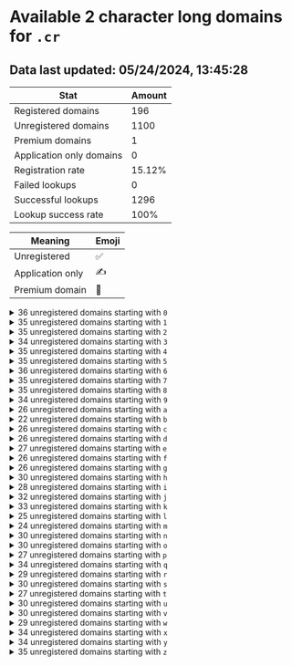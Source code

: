 # Available 2 character long domains for `.cr`

## Data last updated: 05/24/2024, 13:45:28

|Stat|Amount|
|--|--|
|Registered domains|196|
|Unregistered domains|1100|
|Premium domains|1|
|Application only domains|0|
|Registration rate|15.12%|
|Failed lookups|0|
|Successful lookups|1296|
|Lookup success rate|100%|


|Meaning|Emoji|
|--|--|
|Unregistered|:white_check_mark:|
|Application only|:writing_hand:|
|Premium domain|:gem:|

<details>
<summary>36 unregistered domains starting with <bold><code>0</code></bold></summary>

|Type|Domain|
|--|--|
|:white_check_mark:|`00.cr`|
|:white_check_mark:|`01.cr`|
|:white_check_mark:|`02.cr`|
|:white_check_mark:|`03.cr`|
|:white_check_mark:|`04.cr`|
|:white_check_mark:|`05.cr`|
|:white_check_mark:|`06.cr`|
|:white_check_mark:|`07.cr`|
|:white_check_mark:|`08.cr`|
|:white_check_mark:|`09.cr`|
|:white_check_mark:|`0a.cr`|
|:white_check_mark:|`0b.cr`|
|:white_check_mark:|`0c.cr`|
|:white_check_mark:|`0d.cr`|
|:white_check_mark:|`0e.cr`|
|:white_check_mark:|`0f.cr`|
|:white_check_mark:|`0g.cr`|
|:white_check_mark:|`0h.cr`|
|:white_check_mark:|`0i.cr`|
|:white_check_mark:|`0j.cr`|
|:white_check_mark:|`0k.cr`|
|:white_check_mark:|`0l.cr`|
|:white_check_mark:|`0m.cr`|
|:white_check_mark:|`0n.cr`|
|:white_check_mark:|`0o.cr`|
|:white_check_mark:|`0p.cr`|
|:white_check_mark:|`0q.cr`|
|:white_check_mark:|`0r.cr`|
|:white_check_mark:|`0s.cr`|
|:white_check_mark:|`0t.cr`|
|:white_check_mark:|`0u.cr`|
|:white_check_mark:|`0v.cr`|
|:white_check_mark:|`0w.cr`|
|:white_check_mark:|`0x.cr`|
|:white_check_mark:|`0y.cr`|
|:white_check_mark:|`0z.cr`|
</details>
<details>
<summary>35 unregistered domains starting with <bold><code>1</code></bold></summary>

|Type|Domain|
|--|--|
|:white_check_mark:|`11.cr`|
|:white_check_mark:|`12.cr`|
|:white_check_mark:|`13.cr`|
|:white_check_mark:|`14.cr`|
|:white_check_mark:|`15.cr`|
|:white_check_mark:|`16.cr`|
|:white_check_mark:|`17.cr`|
|:white_check_mark:|`18.cr`|
|:white_check_mark:|`19.cr`|
|:white_check_mark:|`1a.cr`|
|:white_check_mark:|`1b.cr`|
|:white_check_mark:|`1c.cr`|
|:white_check_mark:|`1d.cr`|
|:white_check_mark:|`1e.cr`|
|:white_check_mark:|`1f.cr`|
|:white_check_mark:|`1g.cr`|
|:white_check_mark:|`1h.cr`|
|:white_check_mark:|`1i.cr`|
|:white_check_mark:|`1j.cr`|
|:white_check_mark:|`1k.cr`|
|:white_check_mark:|`1l.cr`|
|:white_check_mark:|`1m.cr`|
|:white_check_mark:|`1n.cr`|
|:white_check_mark:|`1o.cr`|
|:white_check_mark:|`1p.cr`|
|:white_check_mark:|`1q.cr`|
|:white_check_mark:|`1r.cr`|
|:white_check_mark:|`1s.cr`|
|:white_check_mark:|`1t.cr`|
|:white_check_mark:|`1u.cr`|
|:white_check_mark:|`1v.cr`|
|:white_check_mark:|`1w.cr`|
|:white_check_mark:|`1x.cr`|
|:white_check_mark:|`1y.cr`|
|:white_check_mark:|`1z.cr`|
</details>
<details>
<summary>35 unregistered domains starting with <bold><code>2</code></bold></summary>

|Type|Domain|
|--|--|
|:white_check_mark:|`20.cr`|
|:white_check_mark:|`22.cr`|
|:white_check_mark:|`23.cr`|
|:white_check_mark:|`24.cr`|
|:white_check_mark:|`25.cr`|
|:white_check_mark:|`26.cr`|
|:white_check_mark:|`27.cr`|
|:white_check_mark:|`28.cr`|
|:white_check_mark:|`29.cr`|
|:white_check_mark:|`2a.cr`|
|:white_check_mark:|`2b.cr`|
|:white_check_mark:|`2c.cr`|
|:white_check_mark:|`2d.cr`|
|:white_check_mark:|`2e.cr`|
|:white_check_mark:|`2f.cr`|
|:white_check_mark:|`2g.cr`|
|:white_check_mark:|`2h.cr`|
|:white_check_mark:|`2i.cr`|
|:white_check_mark:|`2j.cr`|
|:white_check_mark:|`2k.cr`|
|:white_check_mark:|`2l.cr`|
|:white_check_mark:|`2m.cr`|
|:white_check_mark:|`2n.cr`|
|:white_check_mark:|`2o.cr`|
|:white_check_mark:|`2p.cr`|
|:white_check_mark:|`2q.cr`|
|:white_check_mark:|`2r.cr`|
|:white_check_mark:|`2s.cr`|
|:white_check_mark:|`2t.cr`|
|:white_check_mark:|`2u.cr`|
|:white_check_mark:|`2v.cr`|
|:white_check_mark:|`2w.cr`|
|:white_check_mark:|`2x.cr`|
|:white_check_mark:|`2y.cr`|
|:white_check_mark:|`2z.cr`|
</details>
<details>
<summary>34 unregistered domains starting with <bold><code>3</code></bold></summary>

|Type|Domain|
|--|--|
|:white_check_mark:|`30.cr`|
|:white_check_mark:|`31.cr`|
|:white_check_mark:|`32.cr`|
|:white_check_mark:|`33.cr`|
|:white_check_mark:|`34.cr`|
|:white_check_mark:|`35.cr`|
|:white_check_mark:|`36.cr`|
|:white_check_mark:|`37.cr`|
|:white_check_mark:|`38.cr`|
|:white_check_mark:|`39.cr`|
|:white_check_mark:|`3a.cr`|
|:white_check_mark:|`3b.cr`|
|:white_check_mark:|`3c.cr`|
|:white_check_mark:|`3d.cr`|
|:white_check_mark:|`3e.cr`|
|:white_check_mark:|`3f.cr`|
|:white_check_mark:|`3g.cr`|
|:white_check_mark:|`3h.cr`|
|:white_check_mark:|`3i.cr`|
|:white_check_mark:|`3j.cr`|
|:white_check_mark:|`3k.cr`|
|:white_check_mark:|`3l.cr`|
|:white_check_mark:|`3m.cr`|
|:white_check_mark:|`3o.cr`|
|:white_check_mark:|`3p.cr`|
|:white_check_mark:|`3q.cr`|
|:white_check_mark:|`3s.cr`|
|:white_check_mark:|`3t.cr`|
|:white_check_mark:|`3u.cr`|
|:white_check_mark:|`3v.cr`|
|:white_check_mark:|`3w.cr`|
|:white_check_mark:|`3x.cr`|
|:white_check_mark:|`3y.cr`|
|:white_check_mark:|`3z.cr`|
</details>
<details>
<summary>35 unregistered domains starting with <bold><code>4</code></bold></summary>

|Type|Domain|
|--|--|
|:white_check_mark:|`40.cr`|
|:white_check_mark:|`41.cr`|
|:white_check_mark:|`42.cr`|
|:white_check_mark:|`43.cr`|
|:white_check_mark:|`44.cr`|
|:white_check_mark:|`45.cr`|
|:white_check_mark:|`46.cr`|
|:white_check_mark:|`47.cr`|
|:white_check_mark:|`48.cr`|
|:white_check_mark:|`49.cr`|
|:white_check_mark:|`4a.cr`|
|:white_check_mark:|`4b.cr`|
|:white_check_mark:|`4c.cr`|
|:white_check_mark:|`4d.cr`|
|:white_check_mark:|`4e.cr`|
|:white_check_mark:|`4f.cr`|
|:white_check_mark:|`4h.cr`|
|:white_check_mark:|`4i.cr`|
|:white_check_mark:|`4j.cr`|
|:white_check_mark:|`4k.cr`|
|:white_check_mark:|`4l.cr`|
|:white_check_mark:|`4m.cr`|
|:white_check_mark:|`4n.cr`|
|:white_check_mark:|`4o.cr`|
|:white_check_mark:|`4p.cr`|
|:white_check_mark:|`4q.cr`|
|:white_check_mark:|`4r.cr`|
|:white_check_mark:|`4s.cr`|
|:white_check_mark:|`4t.cr`|
|:white_check_mark:|`4u.cr`|
|:white_check_mark:|`4v.cr`|
|:white_check_mark:|`4w.cr`|
|:white_check_mark:|`4x.cr`|
|:white_check_mark:|`4y.cr`|
|:white_check_mark:|`4z.cr`|
</details>
<details>
<summary>35 unregistered domains starting with <bold><code>5</code></bold></summary>

|Type|Domain|
|--|--|
|:white_check_mark:|`50.cr`|
|:white_check_mark:|`51.cr`|
|:white_check_mark:|`52.cr`|
|:white_check_mark:|`53.cr`|
|:white_check_mark:|`54.cr`|
|:white_check_mark:|`55.cr`|
|:white_check_mark:|`56.cr`|
|:white_check_mark:|`57.cr`|
|:white_check_mark:|`58.cr`|
|:white_check_mark:|`59.cr`|
|:white_check_mark:|`5a.cr`|
|:white_check_mark:|`5b.cr`|
|:white_check_mark:|`5c.cr`|
|:white_check_mark:|`5d.cr`|
|:white_check_mark:|`5e.cr`|
|:white_check_mark:|`5f.cr`|
|:white_check_mark:|`5h.cr`|
|:white_check_mark:|`5i.cr`|
|:white_check_mark:|`5j.cr`|
|:white_check_mark:|`5k.cr`|
|:white_check_mark:|`5l.cr`|
|:white_check_mark:|`5m.cr`|
|:white_check_mark:|`5n.cr`|
|:white_check_mark:|`5o.cr`|
|:white_check_mark:|`5p.cr`|
|:white_check_mark:|`5q.cr`|
|:white_check_mark:|`5r.cr`|
|:white_check_mark:|`5s.cr`|
|:white_check_mark:|`5t.cr`|
|:white_check_mark:|`5u.cr`|
|:white_check_mark:|`5v.cr`|
|:white_check_mark:|`5w.cr`|
|:white_check_mark:|`5x.cr`|
|:white_check_mark:|`5y.cr`|
|:white_check_mark:|`5z.cr`|
</details>
<details>
<summary>36 unregistered domains starting with <bold><code>6</code></bold></summary>

|Type|Domain|
|--|--|
|:white_check_mark:|`60.cr`|
|:white_check_mark:|`61.cr`|
|:white_check_mark:|`62.cr`|
|:white_check_mark:|`63.cr`|
|:white_check_mark:|`64.cr`|
|:white_check_mark:|`65.cr`|
|:white_check_mark:|`66.cr`|
|:white_check_mark:|`67.cr`|
|:white_check_mark:|`68.cr`|
|:white_check_mark:|`69.cr`|
|:white_check_mark:|`6a.cr`|
|:white_check_mark:|`6b.cr`|
|:white_check_mark:|`6c.cr`|
|:white_check_mark:|`6d.cr`|
|:white_check_mark:|`6e.cr`|
|:white_check_mark:|`6f.cr`|
|:white_check_mark:|`6g.cr`|
|:white_check_mark:|`6h.cr`|
|:white_check_mark:|`6i.cr`|
|:white_check_mark:|`6j.cr`|
|:white_check_mark:|`6k.cr`|
|:white_check_mark:|`6l.cr`|
|:white_check_mark:|`6m.cr`|
|:white_check_mark:|`6n.cr`|
|:white_check_mark:|`6o.cr`|
|:white_check_mark:|`6p.cr`|
|:white_check_mark:|`6q.cr`|
|:white_check_mark:|`6r.cr`|
|:white_check_mark:|`6s.cr`|
|:white_check_mark:|`6t.cr`|
|:white_check_mark:|`6u.cr`|
|:white_check_mark:|`6v.cr`|
|:white_check_mark:|`6w.cr`|
|:white_check_mark:|`6x.cr`|
|:white_check_mark:|`6y.cr`|
|:white_check_mark:|`6z.cr`|
</details>
<details>
<summary>35 unregistered domains starting with <bold><code>7</code></bold></summary>

|Type|Domain|
|--|--|
|:white_check_mark:|`70.cr`|
|:white_check_mark:|`71.cr`|
|:white_check_mark:|`72.cr`|
|:white_check_mark:|`73.cr`|
|:white_check_mark:|`74.cr`|
|:white_check_mark:|`75.cr`|
|:white_check_mark:|`76.cr`|
|:white_check_mark:|`77.cr`|
|:white_check_mark:|`78.cr`|
|:white_check_mark:|`79.cr`|
|:white_check_mark:|`7a.cr`|
|:white_check_mark:|`7b.cr`|
|:white_check_mark:|`7d.cr`|
|:white_check_mark:|`7e.cr`|
|:white_check_mark:|`7f.cr`|
|:white_check_mark:|`7g.cr`|
|:white_check_mark:|`7h.cr`|
|:white_check_mark:|`7i.cr`|
|:white_check_mark:|`7j.cr`|
|:white_check_mark:|`7k.cr`|
|:white_check_mark:|`7l.cr`|
|:white_check_mark:|`7m.cr`|
|:white_check_mark:|`7n.cr`|
|:white_check_mark:|`7o.cr`|
|:white_check_mark:|`7p.cr`|
|:white_check_mark:|`7q.cr`|
|:white_check_mark:|`7r.cr`|
|:white_check_mark:|`7s.cr`|
|:white_check_mark:|`7t.cr`|
|:white_check_mark:|`7u.cr`|
|:white_check_mark:|`7v.cr`|
|:white_check_mark:|`7w.cr`|
|:white_check_mark:|`7x.cr`|
|:white_check_mark:|`7y.cr`|
|:white_check_mark:|`7z.cr`|
</details>
<details>
<summary>35 unregistered domains starting with <bold><code>8</code></bold></summary>

|Type|Domain|
|--|--|
|:white_check_mark:|`80.cr`|
|:white_check_mark:|`81.cr`|
|:white_check_mark:|`82.cr`|
|:white_check_mark:|`83.cr`|
|:white_check_mark:|`84.cr`|
|:white_check_mark:|`85.cr`|
|:white_check_mark:|`86.cr`|
|:white_check_mark:|`87.cr`|
|:white_check_mark:|`89.cr`|
|:white_check_mark:|`8a.cr`|
|:white_check_mark:|`8b.cr`|
|:white_check_mark:|`8c.cr`|
|:white_check_mark:|`8d.cr`|
|:white_check_mark:|`8e.cr`|
|:white_check_mark:|`8f.cr`|
|:white_check_mark:|`8g.cr`|
|:white_check_mark:|`8h.cr`|
|:white_check_mark:|`8i.cr`|
|:white_check_mark:|`8j.cr`|
|:white_check_mark:|`8k.cr`|
|:white_check_mark:|`8l.cr`|
|:white_check_mark:|`8m.cr`|
|:white_check_mark:|`8n.cr`|
|:white_check_mark:|`8o.cr`|
|:white_check_mark:|`8p.cr`|
|:white_check_mark:|`8q.cr`|
|:white_check_mark:|`8r.cr`|
|:white_check_mark:|`8s.cr`|
|:white_check_mark:|`8t.cr`|
|:white_check_mark:|`8u.cr`|
|:white_check_mark:|`8v.cr`|
|:white_check_mark:|`8w.cr`|
|:white_check_mark:|`8x.cr`|
|:white_check_mark:|`8y.cr`|
|:white_check_mark:|`8z.cr`|
</details>
<details>
<summary>34 unregistered domains starting with <bold><code>9</code></bold></summary>

|Type|Domain|
|--|--|
|:white_check_mark:|`90.cr`|
|:white_check_mark:|`91.cr`|
|:white_check_mark:|`92.cr`|
|:white_check_mark:|`93.cr`|
|:white_check_mark:|`94.cr`|
|:white_check_mark:|`95.cr`|
|:white_check_mark:|`96.cr`|
|:white_check_mark:|`97.cr`|
|:white_check_mark:|`98.cr`|
|:white_check_mark:|`9a.cr`|
|:white_check_mark:|`9b.cr`|
|:white_check_mark:|`9c.cr`|
|:white_check_mark:|`9d.cr`|
|:white_check_mark:|`9e.cr`|
|:white_check_mark:|`9f.cr`|
|:white_check_mark:|`9g.cr`|
|:white_check_mark:|`9h.cr`|
|:white_check_mark:|`9i.cr`|
|:white_check_mark:|`9j.cr`|
|:white_check_mark:|`9k.cr`|
|:white_check_mark:|`9l.cr`|
|:white_check_mark:|`9m.cr`|
|:white_check_mark:|`9o.cr`|
|:white_check_mark:|`9p.cr`|
|:white_check_mark:|`9q.cr`|
|:white_check_mark:|`9r.cr`|
|:white_check_mark:|`9s.cr`|
|:white_check_mark:|`9t.cr`|
|:white_check_mark:|`9u.cr`|
|:white_check_mark:|`9v.cr`|
|:white_check_mark:|`9w.cr`|
|:white_check_mark:|`9x.cr`|
|:white_check_mark:|`9y.cr`|
|:white_check_mark:|`9z.cr`|
</details>
<details>
<summary>26 unregistered domains starting with <bold><code>a</code></bold></summary>

|Type|Domain|
|--|--|
|:white_check_mark:|`a0.cr`|
|:white_check_mark:|`a1.cr`|
|:white_check_mark:|`a2.cr`|
|:white_check_mark:|`a3.cr`|
|:white_check_mark:|`a5.cr`|
|:white_check_mark:|`a6.cr`|
|:white_check_mark:|`a7.cr`|
|:white_check_mark:|`a8.cr`|
|:white_check_mark:|`a9.cr`|
|:white_check_mark:|`ac.cr`|
|:white_check_mark:|`af.cr`|
|:white_check_mark:|`aj.cr`|
|:white_check_mark:|`ak.cr`|
|:white_check_mark:|`am.cr`|
|:white_check_mark:|`an.cr`|
|:white_check_mark:|`ao.cr`|
|:white_check_mark:|`ap.cr`|
|:white_check_mark:|`aq.cr`|
|:white_check_mark:|`ar.cr`|
|:white_check_mark:|`as.cr`|
|:white_check_mark:|`at.cr`|
|:white_check_mark:|`au.cr`|
|:white_check_mark:|`av.cr`|
|:white_check_mark:|`aw.cr`|
|:white_check_mark:|`ay.cr`|
|:white_check_mark:|`az.cr`|
</details>
<details>
<summary>22 unregistered domains starting with <bold><code>b</code></bold></summary>

|Type|Domain|
|--|--|
|:white_check_mark:|`b0.cr`|
|:white_check_mark:|`b1.cr`|
|:white_check_mark:|`b2.cr`|
|:white_check_mark:|`b3.cr`|
|:white_check_mark:|`b4.cr`|
|:white_check_mark:|`b5.cr`|
|:white_check_mark:|`b6.cr`|
|:white_check_mark:|`b7.cr`|
|:white_check_mark:|`b8.cr`|
|:white_check_mark:|`b9.cr`|
|:white_check_mark:|`ba.cr`|
|:white_check_mark:|`bd.cr`|
|:white_check_mark:|`bf.cr`|
|:white_check_mark:|`bg.cr`|
|:white_check_mark:|`bi.cr`|
|:white_check_mark:|`bj.cr`|
|:white_check_mark:|`bo.cr`|
|:white_check_mark:|`bq.cr`|
|:white_check_mark:|`bs.cr`|
|:white_check_mark:|`bu.cr`|
|:white_check_mark:|`by.cr`|
|:white_check_mark:|`bz.cr`|
</details>
<details>
<summary>26 unregistered domains starting with <bold><code>c</code></bold></summary>

|Type|Domain|
|--|--|
|:white_check_mark:|`c0.cr`|
|:white_check_mark:|`c1.cr`|
|:white_check_mark:|`c2.cr`|
|:white_check_mark:|`c4.cr`|
|:white_check_mark:|`c5.cr`|
|:white_check_mark:|`c6.cr`|
|:white_check_mark:|`c7.cr`|
|:white_check_mark:|`c8.cr`|
|:white_check_mark:|`c9.cr`|
|:white_check_mark:|`ca.cr`|
|:white_check_mark:|`cd.cr`|
|:white_check_mark:|`cg.cr`|
|:white_check_mark:|`ci.cr`|
|:white_check_mark:|`cj.cr`|
|:white_check_mark:|`ck.cr`|
|:white_check_mark:|`cn.cr`|
|:white_check_mark:|`co.cr`|
|:white_check_mark:|`cp.cr`|
|:white_check_mark:|`cq.cr`|
|:white_check_mark:|`cr.cr`|
|:white_check_mark:|`cs.cr`|
|:white_check_mark:|`ct.cr`|
|:white_check_mark:|`cw.cr`|
|:white_check_mark:|`cx.cr`|
|:white_check_mark:|`cy.cr`|
|:white_check_mark:|`cz.cr`|
</details>
<details>
<summary>26 unregistered domains starting with <bold><code>d</code></bold></summary>

|Type|Domain|
|--|--|
|:white_check_mark:|`d0.cr`|
|:white_check_mark:|`d1.cr`|
|:white_check_mark:|`d2.cr`|
|:white_check_mark:|`d3.cr`|
|:white_check_mark:|`d4.cr`|
|:white_check_mark:|`d5.cr`|
|:white_check_mark:|`d6.cr`|
|:white_check_mark:|`d7.cr`|
|:white_check_mark:|`d8.cr`|
|:white_check_mark:|`d9.cr`|
|:white_check_mark:|`de.cr`|
|:white_check_mark:|`df.cr`|
|:white_check_mark:|`dg.cr`|
|:white_check_mark:|`dh.cr`|
|:white_check_mark:|`di.cr`|
|:white_check_mark:|`dj.cr`|
|:white_check_mark:|`dl.cr`|
|:white_check_mark:|`dn.cr`|
|:white_check_mark:|`dp.cr`|
|:white_check_mark:|`dt.cr`|
|:white_check_mark:|`du.cr`|
|:white_check_mark:|`dv.cr`|
|:white_check_mark:|`dw.cr`|
|:white_check_mark:|`dx.cr`|
|:white_check_mark:|`dy.cr`|
|:white_check_mark:|`dz.cr`|
</details>
<details>
<summary>27 unregistered domains starting with <bold><code>e</code></bold></summary>

|Type|Domain|
|--|--|
|:white_check_mark:|`e0.cr`|
|:white_check_mark:|`e1.cr`|
|:white_check_mark:|`e2.cr`|
|:white_check_mark:|`e3.cr`|
|:white_check_mark:|`e4.cr`|
|:white_check_mark:|`e5.cr`|
|:white_check_mark:|`e6.cr`|
|:white_check_mark:|`e7.cr`|
|:white_check_mark:|`e8.cr`|
|:white_check_mark:|`e9.cr`|
|:white_check_mark:|`ea.cr`|
|:white_check_mark:|`eb.cr`|
|:white_check_mark:|`ed.cr`|
|:white_check_mark:|`eg.cr`|
|:white_check_mark:|`eh.cr`|
|:white_check_mark:|`ei.cr`|
|:white_check_mark:|`ej.cr`|
|:white_check_mark:|`ek.cr`|
|:white_check_mark:|`em.cr`|
|:white_check_mark:|`eo.cr`|
|:white_check_mark:|`ep.cr`|
|:white_check_mark:|`eq.cr`|
|:white_check_mark:|`er.cr`|
|:white_check_mark:|`et.cr`|
|:white_check_mark:|`ew.cr`|
|:white_check_mark:|`ex.cr`|
|:white_check_mark:|`ez.cr`|
</details>
<details>
<summary>26 unregistered domains starting with <bold><code>f</code></bold></summary>

|Type|Domain|
|--|--|
|:white_check_mark:|`f0.cr`|
|:white_check_mark:|`f2.cr`|
|:white_check_mark:|`f3.cr`|
|:white_check_mark:|`f4.cr`|
|:white_check_mark:|`f5.cr`|
|:white_check_mark:|`f6.cr`|
|:white_check_mark:|`f7.cr`|
|:white_check_mark:|`f8.cr`|
|:white_check_mark:|`f9.cr`|
|:white_check_mark:|`fa.cr`|
|:white_check_mark:|`fc.cr`|
|:white_check_mark:|`fd.cr`|
|:white_check_mark:|`fh.cr`|
|:white_check_mark:|`fj.cr`|
|:white_check_mark:|`fk.cr`|
|:white_check_mark:|`fm.cr`|
|:white_check_mark:|`fn.cr`|
|:white_check_mark:|`fo.cr`|
|:white_check_mark:|`fp.cr`|
|:white_check_mark:|`fq.cr`|
|:white_check_mark:|`ft.cr`|
|:white_check_mark:|`fu.cr`|
|:white_check_mark:|`fv.cr`|
|:white_check_mark:|`fw.cr`|
|:white_check_mark:|`fy.cr`|
|:white_check_mark:|`fz.cr`|
</details>
<details>
<summary>26 unregistered domains starting with <bold><code>g</code></bold></summary>

|Type|Domain|
|--|--|
|:white_check_mark:|`g0.cr`|
|:white_check_mark:|`g1.cr`|
|:white_check_mark:|`g2.cr`|
|:white_check_mark:|`g3.cr`|
|:white_check_mark:|`g4.cr`|
|:white_check_mark:|`g5.cr`|
|:white_check_mark:|`g6.cr`|
|:white_check_mark:|`g8.cr`|
|:white_check_mark:|`g9.cr`|
|:white_check_mark:|`gb.cr`|
|:white_check_mark:|`gc.cr`|
|:white_check_mark:|`gd.cr`|
|:white_check_mark:|`gf.cr`|
|:white_check_mark:|`gh.cr`|
|:white_check_mark:|`gi.cr`|
|:white_check_mark:|`gn.cr`|
|:white_check_mark:|`go.cr`|
|:white_check_mark:|`gp.cr`|
|:white_check_mark:|`gq.cr`|
|:white_check_mark:|`gr.cr`|
|:white_check_mark:|`gu.cr`|
|:white_check_mark:|`gv.cr`|
|:white_check_mark:|`gw.cr`|
|:white_check_mark:|`gx.cr`|
|:white_check_mark:|`gy.cr`|
|:white_check_mark:|`gz.cr`|
</details>
<details>
<summary>30 unregistered domains starting with <bold><code>h</code></bold></summary>

|Type|Domain|
|--|--|
|:white_check_mark:|`h0.cr`|
|:white_check_mark:|`h1.cr`|
|:white_check_mark:|`h2.cr`|
|:white_check_mark:|`h3.cr`|
|:white_check_mark:|`h4.cr`|
|:white_check_mark:|`h5.cr`|
|:white_check_mark:|`h6.cr`|
|:white_check_mark:|`h7.cr`|
|:white_check_mark:|`h8.cr`|
|:white_check_mark:|`h9.cr`|
|:white_check_mark:|`hc.cr`|
|:white_check_mark:|`he.cr`|
|:white_check_mark:|`hf.cr`|
|:white_check_mark:|`hg.cr`|
|:white_check_mark:|`hh.cr`|
|:white_check_mark:|`hi.cr`|
|:white_check_mark:|`hj.cr`|
|:white_check_mark:|`hk.cr`|
|:white_check_mark:|`hl.cr`|
|:white_check_mark:|`hm.cr`|
|:white_check_mark:|`hn.cr`|
|:white_check_mark:|`ho.cr`|
|:white_check_mark:|`hp.cr`|
|:white_check_mark:|`ht.cr`|
|:white_check_mark:|`hu.cr`|
|:white_check_mark:|`hv.cr`|
|:white_check_mark:|`hw.cr`|
|:white_check_mark:|`hx.cr`|
|:white_check_mark:|`hy.cr`|
|:white_check_mark:|`hz.cr`|
</details>
<details>
<summary>28 unregistered domains starting with <bold><code>i</code></bold></summary>

|Type|Domain|
|--|--|
|:white_check_mark:|`i0.cr`|
|:white_check_mark:|`i1.cr`|
|:white_check_mark:|`i2.cr`|
|:white_check_mark:|`i3.cr`|
|:white_check_mark:|`i4.cr`|
|:white_check_mark:|`i5.cr`|
|:white_check_mark:|`i6.cr`|
|:white_check_mark:|`i7.cr`|
|:white_check_mark:|`i8.cr`|
|:white_check_mark:|`i9.cr`|
|:white_check_mark:|`ib.cr`|
|:white_check_mark:|`id.cr`|
|:white_check_mark:|`ie.cr`|
|:white_check_mark:|`ig.cr`|
|:white_check_mark:|`ii.cr`|
|:white_check_mark:|`ij.cr`|
|:white_check_mark:|`ik.cr`|
|:white_check_mark:|`il.cr`|
|:white_check_mark:|`im.cr`|
|:white_check_mark:|`ip.cr`|
|:white_check_mark:|`iq.cr`|
|:white_check_mark:|`ir.cr`|
|:white_check_mark:|`iu.cr`|
|:white_check_mark:|`iv.cr`|
|:white_check_mark:|`iw.cr`|
|:white_check_mark:|`ix.cr`|
|:white_check_mark:|`iy.cr`|
|:white_check_mark:|`iz.cr`|
</details>
<details>
<summary>32 unregistered domains starting with <bold><code>j</code></bold></summary>

|Type|Domain|
|--|--|
|:white_check_mark:|`j0.cr`|
|:white_check_mark:|`j1.cr`|
|:white_check_mark:|`j2.cr`|
|:white_check_mark:|`j3.cr`|
|:white_check_mark:|`j4.cr`|
|:white_check_mark:|`j5.cr`|
|:white_check_mark:|`j6.cr`|
|:white_check_mark:|`j7.cr`|
|:white_check_mark:|`j8.cr`|
|:white_check_mark:|`j9.cr`|
|:white_check_mark:|`ja.cr`|
|:white_check_mark:|`jb.cr`|
|:white_check_mark:|`jc.cr`|
|:white_check_mark:|`jd.cr`|
|:white_check_mark:|`je.cr`|
|:white_check_mark:|`jf.cr`|
|:white_check_mark:|`jg.cr`|
|:white_check_mark:|`jh.cr`|
|:white_check_mark:|`ji.cr`|
|:white_check_mark:|`jj.cr`|
|:white_check_mark:|`jk.cr`|
|:white_check_mark:|`jl.cr`|
|:white_check_mark:|`jn.cr`|
|:white_check_mark:|`jo.cr`|
|:white_check_mark:|`jp.cr`|
|:white_check_mark:|`jq.cr`|
|:white_check_mark:|`js.cr`|
|:white_check_mark:|`jt.cr`|
|:white_check_mark:|`jw.cr`|
|:white_check_mark:|`jx.cr`|
|:white_check_mark:|`jy.cr`|
|:white_check_mark:|`jz.cr`|
</details>
<details>
<summary>33 unregistered domains starting with <bold><code>k</code></bold></summary>

|Type|Domain|
|--|--|
|:white_check_mark:|`k0.cr`|
|:white_check_mark:|`k1.cr`|
|:white_check_mark:|`k2.cr`|
|:white_check_mark:|`k3.cr`|
|:white_check_mark:|`k4.cr`|
|:white_check_mark:|`k5.cr`|
|:white_check_mark:|`k6.cr`|
|:white_check_mark:|`k7.cr`|
|:white_check_mark:|`k8.cr`|
|:white_check_mark:|`k9.cr`|
|:white_check_mark:|`ka.cr`|
|:white_check_mark:|`kb.cr`|
|:white_check_mark:|`ke.cr`|
|:white_check_mark:|`kf.cr`|
|:white_check_mark:|`kg.cr`|
|:white_check_mark:|`kh.cr`|
|:white_check_mark:|`ki.cr`|
|:white_check_mark:|`kj.cr`|
|:white_check_mark:|`kk.cr`|
|:white_check_mark:|`kl.cr`|
|:white_check_mark:|`km.cr`|
|:white_check_mark:|`kn.cr`|
|:white_check_mark:|`ko.cr`|
|:white_check_mark:|`kq.cr`|
|:white_check_mark:|`kr.cr`|
|:white_check_mark:|`ks.cr`|
|:white_check_mark:|`kt.cr`|
|:white_check_mark:|`ku.cr`|
|:white_check_mark:|`kv.cr`|
|:white_check_mark:|`kw.cr`|
|:white_check_mark:|`kx.cr`|
|:white_check_mark:|`ky.cr`|
|:white_check_mark:|`kz.cr`|
</details>
<details>
<summary>25 unregistered domains starting with <bold><code>l</code></bold></summary>

|Type|Domain|
|--|--|
|:white_check_mark:|`l0.cr`|
|:white_check_mark:|`l1.cr`|
|:white_check_mark:|`l2.cr`|
|:white_check_mark:|`l3.cr`|
|:white_check_mark:|`l4.cr`|
|:white_check_mark:|`l5.cr`|
|:white_check_mark:|`l6.cr`|
|:white_check_mark:|`l7.cr`|
|:white_check_mark:|`l8.cr`|
|:white_check_mark:|`l9.cr`|
|:white_check_mark:|`lb.cr`|
|:white_check_mark:|`lc.cr`|
|:white_check_mark:|`le.cr`|
|:white_check_mark:|`lf.cr`|
|:white_check_mark:|`lh.cr`|
|:white_check_mark:|`lj.cr`|
|:white_check_mark:|`lk.cr`|
|:white_check_mark:|`ln.cr`|
|:white_check_mark:|`lo.cr`|
|:white_check_mark:|`lp.cr`|
|:white_check_mark:|`lq.cr`|
|:white_check_mark:|`lr.cr`|
|:white_check_mark:|`lt.cr`|
|:white_check_mark:|`lv.cr`|
|:white_check_mark:|`lz.cr`|
</details>
<details>
<summary>24 unregistered domains starting with <bold><code>m</code></bold></summary>

|Type|Domain|
|--|--|
|:white_check_mark:|`m0.cr`|
|:white_check_mark:|`m1.cr`|
|:white_check_mark:|`m2.cr`|
|:white_check_mark:|`m3.cr`|
|:white_check_mark:|`m4.cr`|
|:white_check_mark:|`m5.cr`|
|:white_check_mark:|`m6.cr`|
|:white_check_mark:|`m7.cr`|
|:white_check_mark:|`m8.cr`|
|:white_check_mark:|`m9.cr`|
|:white_check_mark:|`ma.cr`|
|:white_check_mark:|`mc.cr`|
|:white_check_mark:|`md.cr`|
|:white_check_mark:|`mf.cr`|
|:white_check_mark:|`mj.cr`|
|:white_check_mark:|`mn.cr`|
|:white_check_mark:|`mp.cr`|
|:white_check_mark:|`mq.cr`|
|:white_check_mark:|`mr.cr`|
|:white_check_mark:|`mt.cr`|
|:white_check_mark:|`mu.cr`|
|:white_check_mark:|`mv.cr`|
|:white_check_mark:|`mx.cr`|
|:white_check_mark:|`mz.cr`|
</details>
<details>
<summary>30 unregistered domains starting with <bold><code>n</code></bold></summary>

|Type|Domain|
|--|--|
|:white_check_mark:|`n0.cr`|
|:white_check_mark:|`n1.cr`|
|:white_check_mark:|`n2.cr`|
|:white_check_mark:|`n3.cr`|
|:white_check_mark:|`n4.cr`|
|:white_check_mark:|`n5.cr`|
|:white_check_mark:|`n6.cr`|
|:white_check_mark:|`n7.cr`|
|:white_check_mark:|`n8.cr`|
|:white_check_mark:|`n9.cr`|
|:white_check_mark:|`na.cr`|
|:white_check_mark:|`nb.cr`|
|:white_check_mark:|`nc.cr`|
|:white_check_mark:|`nd.cr`|
|:white_check_mark:|`ne.cr`|
|:white_check_mark:|`nf.cr`|
|:white_check_mark:|`ni.cr`|
|:white_check_mark:|`nj.cr`|
|:white_check_mark:|`nl.cr`|
|:white_check_mark:|`nm.cr`|
|:white_check_mark:|`nn.cr`|
|:white_check_mark:|`np.cr`|
|:white_check_mark:|`nq.cr`|
|:white_check_mark:|`nr.cr`|
|:white_check_mark:|`nt.cr`|
|:white_check_mark:|`nu.cr`|
|:white_check_mark:|`nw.cr`|
|:white_check_mark:|`nx.cr`|
|:white_check_mark:|`ny.cr`|
|:white_check_mark:|`nz.cr`|
</details>
<details>
<summary>30 unregistered domains starting with <bold><code>o</code></bold></summary>

|Type|Domain|
|--|--|
|:white_check_mark:|`o0.cr`|
|:white_check_mark:|`o1.cr`|
|:white_check_mark:|`o2.cr`|
|:white_check_mark:|`o4.cr`|
|:white_check_mark:|`o5.cr`|
|:white_check_mark:|`o6.cr`|
|:white_check_mark:|`o7.cr`|
|:white_check_mark:|`o8.cr`|
|:white_check_mark:|`o9.cr`|
|:white_check_mark:|`oc.cr`|
|:white_check_mark:|`od.cr`|
|:white_check_mark:|`of.cr`|
|:white_check_mark:|`og.cr`|
|:white_check_mark:|`oh.cr`|
|:white_check_mark:|`oi.cr`|
|:white_check_mark:|`oj.cr`|
|:white_check_mark:|`ol.cr`|
|:white_check_mark:|`om.cr`|
|:white_check_mark:|`on.cr`|
|:white_check_mark:|`oo.cr`|
|:white_check_mark:|`op.cr`|
|:white_check_mark:|`oq.cr`|
|:white_check_mark:|`os.cr`|
|:white_check_mark:|`ot.cr`|
|:white_check_mark:|`ou.cr`|
|:white_check_mark:|`ov.cr`|
|:white_check_mark:|`ow.cr`|
|:white_check_mark:|`ox.cr`|
|:white_check_mark:|`oy.cr`|
|:white_check_mark:|`oz.cr`|
</details>
<details>
<summary>27 unregistered domains starting with <bold><code>p</code></bold></summary>

|Type|Domain|
|--|--|
|:white_check_mark:|`p0.cr`|
|:white_check_mark:|`p1.cr`|
|:white_check_mark:|`p2.cr`|
|:white_check_mark:|`p3.cr`|
|:white_check_mark:|`p4.cr`|
|:white_check_mark:|`p5.cr`|
|:white_check_mark:|`p6.cr`|
|:white_check_mark:|`p7.cr`|
|:white_check_mark:|`p8.cr`|
|:white_check_mark:|`p9.cr`|
|:white_check_mark:|`pa.cr`|
|:white_check_mark:|`pb.cr`|
|:white_check_mark:|`pd.cr`|
|:white_check_mark:|`pe.cr`|
|:white_check_mark:|`pf.cr`|
|:white_check_mark:|`pi.cr`|
|:white_check_mark:|`pj.cr`|
|:white_check_mark:|`pk.cr`|
|:white_check_mark:|`pl.cr`|
|:gem:|`pm.cr`|
|:white_check_mark:|`po.cr`|
|:white_check_mark:|`ps.cr`|
|:white_check_mark:|`pu.cr`|
|:white_check_mark:|`pv.cr`|
|:white_check_mark:|`pw.cr`|
|:white_check_mark:|`px.cr`|
|:white_check_mark:|`py.cr`|
</details>
<details>
<summary>34 unregistered domains starting with <bold><code>q</code></bold></summary>

|Type|Domain|
|--|--|
|:white_check_mark:|`q0.cr`|
|:white_check_mark:|`q1.cr`|
|:white_check_mark:|`q2.cr`|
|:white_check_mark:|`q3.cr`|
|:white_check_mark:|`q4.cr`|
|:white_check_mark:|`q5.cr`|
|:white_check_mark:|`q6.cr`|
|:white_check_mark:|`q7.cr`|
|:white_check_mark:|`q8.cr`|
|:white_check_mark:|`q9.cr`|
|:white_check_mark:|`qa.cr`|
|:white_check_mark:|`qb.cr`|
|:white_check_mark:|`qc.cr`|
|:white_check_mark:|`qd.cr`|
|:white_check_mark:|`qe.cr`|
|:white_check_mark:|`qf.cr`|
|:white_check_mark:|`qg.cr`|
|:white_check_mark:|`qh.cr`|
|:white_check_mark:|`qi.cr`|
|:white_check_mark:|`qj.cr`|
|:white_check_mark:|`qk.cr`|
|:white_check_mark:|`qm.cr`|
|:white_check_mark:|`qn.cr`|
|:white_check_mark:|`qo.cr`|
|:white_check_mark:|`qp.cr`|
|:white_check_mark:|`qq.cr`|
|:white_check_mark:|`qs.cr`|
|:white_check_mark:|`qt.cr`|
|:white_check_mark:|`qu.cr`|
|:white_check_mark:|`qv.cr`|
|:white_check_mark:|`qw.cr`|
|:white_check_mark:|`qx.cr`|
|:white_check_mark:|`qy.cr`|
|:white_check_mark:|`qz.cr`|
</details>
<details>
<summary>29 unregistered domains starting with <bold><code>r</code></bold></summary>

|Type|Domain|
|--|--|
|:white_check_mark:|`r0.cr`|
|:white_check_mark:|`r1.cr`|
|:white_check_mark:|`r2.cr`|
|:white_check_mark:|`r3.cr`|
|:white_check_mark:|`r4.cr`|
|:white_check_mark:|`r5.cr`|
|:white_check_mark:|`r6.cr`|
|:white_check_mark:|`r7.cr`|
|:white_check_mark:|`r8.cr`|
|:white_check_mark:|`r9.cr`|
|:white_check_mark:|`ra.cr`|
|:white_check_mark:|`rb.cr`|
|:white_check_mark:|`rd.cr`|
|:white_check_mark:|`re.cr`|
|:white_check_mark:|`rf.cr`|
|:white_check_mark:|`rg.cr`|
|:white_check_mark:|`rh.cr`|
|:white_check_mark:|`rj.cr`|
|:white_check_mark:|`rk.cr`|
|:white_check_mark:|`rm.cr`|
|:white_check_mark:|`rn.cr`|
|:white_check_mark:|`rp.cr`|
|:white_check_mark:|`rq.cr`|
|:white_check_mark:|`rs.cr`|
|:white_check_mark:|`ru.cr`|
|:white_check_mark:|`rv.cr`|
|:white_check_mark:|`rx.cr`|
|:white_check_mark:|`ry.cr`|
|:white_check_mark:|`rz.cr`|
</details>
<details>
<summary>30 unregistered domains starting with <bold><code>s</code></bold></summary>

|Type|Domain|
|--|--|
|:white_check_mark:|`s0.cr`|
|:white_check_mark:|`s1.cr`|
|:white_check_mark:|`s2.cr`|
|:white_check_mark:|`s3.cr`|
|:white_check_mark:|`s4.cr`|
|:white_check_mark:|`s5.cr`|
|:white_check_mark:|`s6.cr`|
|:white_check_mark:|`s7.cr`|
|:white_check_mark:|`s8.cr`|
|:white_check_mark:|`s9.cr`|
|:white_check_mark:|`sb.cr`|
|:white_check_mark:|`sc.cr`|
|:white_check_mark:|`sd.cr`|
|:white_check_mark:|`se.cr`|
|:white_check_mark:|`sf.cr`|
|:white_check_mark:|`sk.cr`|
|:white_check_mark:|`sl.cr`|
|:white_check_mark:|`sm.cr`|
|:white_check_mark:|`sn.cr`|
|:white_check_mark:|`so.cr`|
|:white_check_mark:|`sp.cr`|
|:white_check_mark:|`sq.cr`|
|:white_check_mark:|`sr.cr`|
|:white_check_mark:|`ss.cr`|
|:white_check_mark:|`st.cr`|
|:white_check_mark:|`su.cr`|
|:white_check_mark:|`sv.cr`|
|:white_check_mark:|`sw.cr`|
|:white_check_mark:|`sx.cr`|
|:white_check_mark:|`sz.cr`|
</details>
<details>
<summary>27 unregistered domains starting with <bold><code>t</code></bold></summary>

|Type|Domain|
|--|--|
|:white_check_mark:|`t0.cr`|
|:white_check_mark:|`t1.cr`|
|:white_check_mark:|`t2.cr`|
|:white_check_mark:|`t3.cr`|
|:white_check_mark:|`t5.cr`|
|:white_check_mark:|`t6.cr`|
|:white_check_mark:|`t7.cr`|
|:white_check_mark:|`t8.cr`|
|:white_check_mark:|`t9.cr`|
|:white_check_mark:|`ta.cr`|
|:white_check_mark:|`tb.cr`|
|:white_check_mark:|`tc.cr`|
|:white_check_mark:|`td.cr`|
|:white_check_mark:|`tf.cr`|
|:white_check_mark:|`tg.cr`|
|:white_check_mark:|`tj.cr`|
|:white_check_mark:|`tl.cr`|
|:white_check_mark:|`tm.cr`|
|:white_check_mark:|`tn.cr`|
|:white_check_mark:|`to.cr`|
|:white_check_mark:|`tp.cr`|
|:white_check_mark:|`tq.cr`|
|:white_check_mark:|`tt.cr`|
|:white_check_mark:|`tu.cr`|
|:white_check_mark:|`tv.cr`|
|:white_check_mark:|`tw.cr`|
|:white_check_mark:|`ty.cr`|
</details>
<details>
<summary>30 unregistered domains starting with <bold><code>u</code></bold></summary>

|Type|Domain|
|--|--|
|:white_check_mark:|`u0.cr`|
|:white_check_mark:|`u1.cr`|
|:white_check_mark:|`u2.cr`|
|:white_check_mark:|`u3.cr`|
|:white_check_mark:|`u4.cr`|
|:white_check_mark:|`u5.cr`|
|:white_check_mark:|`u6.cr`|
|:white_check_mark:|`u7.cr`|
|:white_check_mark:|`u8.cr`|
|:white_check_mark:|`u9.cr`|
|:white_check_mark:|`ua.cr`|
|:white_check_mark:|`ub.cr`|
|:white_check_mark:|`uc.cr`|
|:white_check_mark:|`ue.cr`|
|:white_check_mark:|`uf.cr`|
|:white_check_mark:|`ug.cr`|
|:white_check_mark:|`uj.cr`|
|:white_check_mark:|`ul.cr`|
|:white_check_mark:|`um.cr`|
|:white_check_mark:|`un.cr`|
|:white_check_mark:|`uo.cr`|
|:white_check_mark:|`up.cr`|
|:white_check_mark:|`uq.cr`|
|:white_check_mark:|`ur.cr`|
|:white_check_mark:|`ut.cr`|
|:white_check_mark:|`uu.cr`|
|:white_check_mark:|`uv.cr`|
|:white_check_mark:|`uw.cr`|
|:white_check_mark:|`uy.cr`|
|:white_check_mark:|`uz.cr`|
</details>
<details>
<summary>30 unregistered domains starting with <bold><code>v</code></bold></summary>

|Type|Domain|
|--|--|
|:white_check_mark:|`v0.cr`|
|:white_check_mark:|`v1.cr`|
|:white_check_mark:|`v2.cr`|
|:white_check_mark:|`v3.cr`|
|:white_check_mark:|`v4.cr`|
|:white_check_mark:|`v5.cr`|
|:white_check_mark:|`v7.cr`|
|:white_check_mark:|`v8.cr`|
|:white_check_mark:|`v9.cr`|
|:white_check_mark:|`va.cr`|
|:white_check_mark:|`vb.cr`|
|:white_check_mark:|`vd.cr`|
|:white_check_mark:|`vf.cr`|
|:white_check_mark:|`vg.cr`|
|:white_check_mark:|`vh.cr`|
|:white_check_mark:|`vi.cr`|
|:white_check_mark:|`vj.cr`|
|:white_check_mark:|`vk.cr`|
|:white_check_mark:|`vl.cr`|
|:white_check_mark:|`vm.cr`|
|:white_check_mark:|`vn.cr`|
|:white_check_mark:|`vo.cr`|
|:white_check_mark:|`vq.cr`|
|:white_check_mark:|`vs.cr`|
|:white_check_mark:|`vt.cr`|
|:white_check_mark:|`vu.cr`|
|:white_check_mark:|`vv.cr`|
|:white_check_mark:|`vx.cr`|
|:white_check_mark:|`vy.cr`|
|:white_check_mark:|`vz.cr`|
</details>
<details>
<summary>29 unregistered domains starting with <bold><code>w</code></bold></summary>

|Type|Domain|
|--|--|
|:white_check_mark:|`w0.cr`|
|:white_check_mark:|`w1.cr`|
|:white_check_mark:|`w2.cr`|
|:white_check_mark:|`w3.cr`|
|:white_check_mark:|`w4.cr`|
|:white_check_mark:|`w5.cr`|
|:white_check_mark:|`w6.cr`|
|:white_check_mark:|`w7.cr`|
|:white_check_mark:|`w8.cr`|
|:white_check_mark:|`w9.cr`|
|:white_check_mark:|`wb.cr`|
|:white_check_mark:|`wc.cr`|
|:white_check_mark:|`wd.cr`|
|:white_check_mark:|`wf.cr`|
|:white_check_mark:|`wg.cr`|
|:white_check_mark:|`wh.cr`|
|:white_check_mark:|`wk.cr`|
|:white_check_mark:|`wl.cr`|
|:white_check_mark:|`wn.cr`|
|:white_check_mark:|`wo.cr`|
|:white_check_mark:|`wq.cr`|
|:white_check_mark:|`wr.cr`|
|:white_check_mark:|`ws.cr`|
|:white_check_mark:|`wt.cr`|
|:white_check_mark:|`wu.cr`|
|:white_check_mark:|`wv.cr`|
|:white_check_mark:|`wx.cr`|
|:white_check_mark:|`wy.cr`|
|:white_check_mark:|`wz.cr`|
</details>
<details>
<summary>34 unregistered domains starting with <bold><code>x</code></bold></summary>

|Type|Domain|
|--|--|
|:white_check_mark:|`x0.cr`|
|:white_check_mark:|`x1.cr`|
|:white_check_mark:|`x2.cr`|
|:white_check_mark:|`x3.cr`|
|:white_check_mark:|`x4.cr`|
|:white_check_mark:|`x5.cr`|
|:white_check_mark:|`x6.cr`|
|:white_check_mark:|`x7.cr`|
|:white_check_mark:|`x8.cr`|
|:white_check_mark:|`x9.cr`|
|:white_check_mark:|`xa.cr`|
|:white_check_mark:|`xb.cr`|
|:white_check_mark:|`xc.cr`|
|:white_check_mark:|`xd.cr`|
|:white_check_mark:|`xe.cr`|
|:white_check_mark:|`xf.cr`|
|:white_check_mark:|`xg.cr`|
|:white_check_mark:|`xh.cr`|
|:white_check_mark:|`xi.cr`|
|:white_check_mark:|`xj.cr`|
|:white_check_mark:|`xk.cr`|
|:white_check_mark:|`xm.cr`|
|:white_check_mark:|`xo.cr`|
|:white_check_mark:|`xp.cr`|
|:white_check_mark:|`xq.cr`|
|:white_check_mark:|`xr.cr`|
|:white_check_mark:|`xs.cr`|
|:white_check_mark:|`xt.cr`|
|:white_check_mark:|`xu.cr`|
|:white_check_mark:|`xv.cr`|
|:white_check_mark:|`xw.cr`|
|:white_check_mark:|`xx.cr`|
|:white_check_mark:|`xy.cr`|
|:white_check_mark:|`xz.cr`|
</details>
<details>
<summary>34 unregistered domains starting with <bold><code>y</code></bold></summary>

|Type|Domain|
|--|--|
|:white_check_mark:|`y0.cr`|
|:white_check_mark:|`y1.cr`|
|:white_check_mark:|`y2.cr`|
|:white_check_mark:|`y3.cr`|
|:white_check_mark:|`y4.cr`|
|:white_check_mark:|`y5.cr`|
|:white_check_mark:|`y6.cr`|
|:white_check_mark:|`y7.cr`|
|:white_check_mark:|`y9.cr`|
|:white_check_mark:|`yb.cr`|
|:white_check_mark:|`yc.cr`|
|:white_check_mark:|`yd.cr`|
|:white_check_mark:|`ye.cr`|
|:white_check_mark:|`yf.cr`|
|:white_check_mark:|`yg.cr`|
|:white_check_mark:|`yh.cr`|
|:white_check_mark:|`yi.cr`|
|:white_check_mark:|`yj.cr`|
|:white_check_mark:|`yk.cr`|
|:white_check_mark:|`yl.cr`|
|:white_check_mark:|`ym.cr`|
|:white_check_mark:|`yn.cr`|
|:white_check_mark:|`yo.cr`|
|:white_check_mark:|`yp.cr`|
|:white_check_mark:|`yq.cr`|
|:white_check_mark:|`yr.cr`|
|:white_check_mark:|`ys.cr`|
|:white_check_mark:|`yt.cr`|
|:white_check_mark:|`yu.cr`|
|:white_check_mark:|`yv.cr`|
|:white_check_mark:|`yw.cr`|
|:white_check_mark:|`yx.cr`|
|:white_check_mark:|`yy.cr`|
|:white_check_mark:|`yz.cr`|
</details>
<details>
<summary>35 unregistered domains starting with <bold><code>z</code></bold></summary>

|Type|Domain|
|--|--|
|:white_check_mark:|`z0.cr`|
|:white_check_mark:|`z1.cr`|
|:white_check_mark:|`z2.cr`|
|:white_check_mark:|`z3.cr`|
|:white_check_mark:|`z4.cr`|
|:white_check_mark:|`z5.cr`|
|:white_check_mark:|`z6.cr`|
|:white_check_mark:|`z7.cr`|
|:white_check_mark:|`z8.cr`|
|:white_check_mark:|`z9.cr`|
|:white_check_mark:|`za.cr`|
|:white_check_mark:|`zb.cr`|
|:white_check_mark:|`zc.cr`|
|:white_check_mark:|`zd.cr`|
|:white_check_mark:|`ze.cr`|
|:white_check_mark:|`zg.cr`|
|:white_check_mark:|`zh.cr`|
|:white_check_mark:|`zi.cr`|
|:white_check_mark:|`zj.cr`|
|:white_check_mark:|`zk.cr`|
|:white_check_mark:|`zl.cr`|
|:white_check_mark:|`zm.cr`|
|:white_check_mark:|`zn.cr`|
|:white_check_mark:|`zo.cr`|
|:white_check_mark:|`zp.cr`|
|:white_check_mark:|`zq.cr`|
|:white_check_mark:|`zr.cr`|
|:white_check_mark:|`zs.cr`|
|:white_check_mark:|`zt.cr`|
|:white_check_mark:|`zu.cr`|
|:white_check_mark:|`zv.cr`|
|:white_check_mark:|`zw.cr`|
|:white_check_mark:|`zx.cr`|
|:white_check_mark:|`zy.cr`|
|:white_check_mark:|`zz.cr`|
</details>